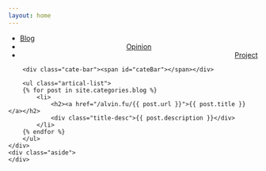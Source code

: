 ```yaml
---
layout: home
---
```


<div class="index-content blog">
    <div class="section">
        <ul class="artical-cate">
            <li class="on"><a href="/alvin.fu"><span>Blog</span></a></li>
            <li style="text-align:center"><a href="/alvin.fu/opinion"><span>Opinion</span></a></li>
            <li style="text-align:right"><a href="/alvin.fu/project"><span>Project</span></a></li>
        </ul>

        <div class="cate-bar"><span id="cateBar"></span></div>

        <ul class="artical-list">
        {% for post in site.categories.blog %}
            <li>
                <h2><a href="/alvin.fu/{{ post.url }}">{{ post.title }}</a></h2>
                <div class="title-desc">{{ post.description }}</div>
            </li>
        {% endfor %}
        </ul>
    </div>
    <div class="aside">
    </div>
    
</div>

